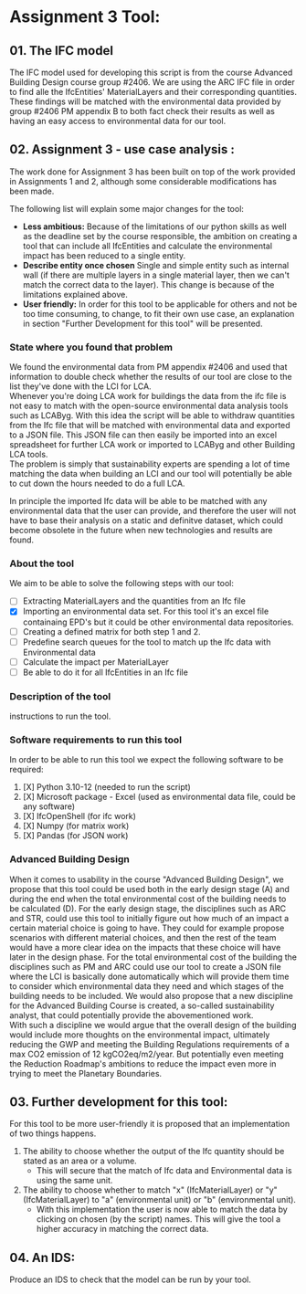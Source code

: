 # Assignment 3 Tool:

## 01. The IFC model
The IFC model used for developing this script is from the course Advanced Building Design course group #2406.
We are using the ARC IFC file in order to find alle the IfcEntities' MaterialLayers and their corresponding quantities. These findings will be matched with the environmental data provided by group #2406 PM appendix B to both fact check their results as well as having an easy access to environmental data for our tool.

## 02. Assignment 3 - use case analysis :
The work done for Assignment 3 has been built on top of the work provided in Assignments 1 and 2, although some considerable modifications has been made.

The following list will explain some major changes for the tool:
- **Less ambitious:** Because of the limitations of our python skills as well as the deadline set by the course responsible, the ambition on creating a tool that can include all IfcEntities and calculate the environmental impact has been reduced to a single entity.
- **Describe entity once chosen** Single and simple entity such as internal wall (if there are multiple layers in a single material layer, then we can't match the correct data to the layer). This change is because of the limitations explained above.
- **User friendly:** In order for this tool to be applicable for others and not be too time consuming, to change, to fit their own use case, an explanation in section "Further Development for this tool" will be presented.

### State where you found that problem
We found the environmental data from PM appendix #2406 and used that information to double check whether the results of our tool are close to the list they've done with the LCI for LCA.  
Whenever you're doing LCA work for buildings the data from the ifc file is not easy to match with the open-source environmental data analysis tools such as LCAByg. With this idea the script will be able to withdraw quantities from the Ifc file that will be matched with environmental data and exported to a JSON file. This JSON file can then easily be imported into an excel spreadsheet for further LCA work or imported to LCAByg and other Building LCA tools.  
The problem is simply that sustainability experts are spending a lot of time matching the data when building an LCI and our tool will potentially be able to cut down the hours needed to do a full LCA.

In principle the imported Ifc data will be able to be matched with any environmental data that the user can provide, and therefore the user will not have to base their analysis on a static and definitve dataset, which could become obsolete in the future when new technologies and results are found.

### About the tool

We aim to be able to solve the following steps with our tool:
- [ ] Extracting MaterialLayers and the quantities from an Ifc file
- [X] Importing an environmental data set. For this tool it's an excel file containaing EPD's but it could be other environmental data repositories.
- [ ] Creating a defined matrix for both step 1 and 2.
- [ ] Predefine search queues for the tool to match up the Ifc data with Environmental data
- [ ] Calculate the impact per MaterialLayer
- [ ] Be able to do it for all IfcEntities in an Ifc file  

### Description of the tool

instructions to run the tool.

### Software requirements to run this tool  

In order to be able to run this tool we expect the following software to be required:  
1. [X] Python 3.10-12 (needed to run the script)
2. [X] Microsoft package - Excel (used as environmental data file, could be any software)
3. [X] IfcOpenShell (for ifc work)
4. [X] Numpy (for matrix work)
5. [X] Pandas (for JSON work)

### Advanced Building Design

When it comes to usability in the course "Advanced Building Design", we propose that this tool could be used both in the early design stage (A) and during the end when the total environmental cost of the building needs to be calculated (D).
For the early design stage, the disciplines such as ARC and STR, could use this tool to initially figure out how much of an impact a certain material choice is going to have. They could for example propose scenarios with different material choices, and then the rest of the team would have a more clear idea on the impacts that these choice will have later in the design phase.
For the total environmental cost of the building the disciplines such as PM and ARC could use our tool to create a JSON file where the LCI is basically done automatically which will provide them time to consider which environmental data they need and which stages of the building needs to be included.
We would also propose that a new discipline for the Advanced Building Course is created, a so-called sustainability analyst, that could potentially provide the abovementioned work.  
With such a discipline we would argue that the overall design of the building would include more thoughts on the environmental impact, ultimately reducing the GWP and meeting the Building Regulations requirements of a max CO2 emission of 12 kgCO2eq/m2/year. But potentially even meeting the Reduction Roadmap's ambitions to reduce the impact even more in trying to meet the Planetary Boundaries.




## 03. Further development for this tool:
For this tool to be more user-friendly it is proposed that an implementation of two things happens.  
1. The ability to choose whether the output of the Ifc quantity should be stated as an area or a volume.  
   - This will secure that the match of Ifc data and Environmental data is using the same unit.
3. The ability to choose whether to match "x" (IfcMaterialLayer) or "y" (IfcMaterialLayer) to "a" (environmental unit) or "b" (environmental unit).  
   - With this implementation the user is now able to match the data by clicking on chosen (by the script) names. This will give the tool a higher accuracy in matching the correct data.


## 04. An IDS:
Produce an IDS to check that the model can be run by your tool.

